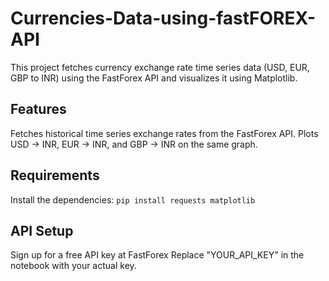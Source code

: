 ﻿# Currencies-Data-using-fastFOREX-API

This project fetches currency exchange rate time series data (USD, EUR, GBP to INR) using the FastForex API and visualizes it using Matplotlib.

## Features

Fetches historical time series exchange rates from the FastForex API.
Plots USD → INR, EUR → INR, and GBP → INR on the same graph.

## Requirements

Install the dependencies:
`pip install requests matplotlib`

## API Setup

Sign up for a free API key at FastForex
Replace "YOUR_API_KEY" in the notebook with your actual key.

